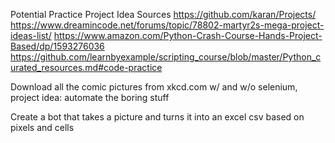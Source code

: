 Potential Practice Project Idea Sources
https://github.com/karan/Projects/
https://www.dreamincode.net/forums/topic/78802-martyr2s-mega-project-ideas-list/
https://www.amazon.com/Python-Crash-Course-Hands-Project-Based/dp/1593276036
https://github.com/learnbyexample/scripting_course/blob/master/Python_curated_resources.md#code-practice

Download all the comic pictures from xkcd.com w/ and w/o selenium, project idea: automate the boring stuff

Create a bot that takes a picture and turns it into an excel csv based on pixels and cells